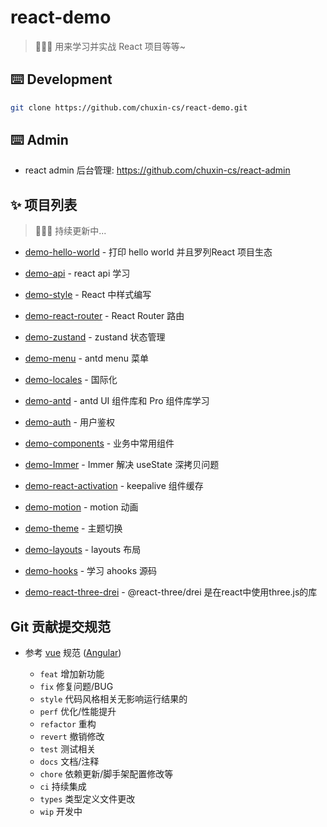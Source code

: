 # react-demo
> 🍉🍉🍉 用来学习并实战 React 项目等等~

## ⌨️ Development
```bash
git clone https://github.com/chuxin-cs/react-demo.git
```

## ⌨️ Admin
- react admin 后台管理: https://github.com/chuxin-cs/react-admin


## ✨ 项目列表
> 🍉🍉🍉 持续更新中...
- [demo-hello-world](https://github.com/chuxin-cs/react-demo/tree/master/demo-hello-world) - 打印 hello world 并且罗列React 项目生态
- [demo-api](https://github.com/chuxin-cs/react-demo/tree/master/demo-api) - react api 学习
- [demo-style](https://github.com/chuxin-cs/react-demo/tree/master/demo-style) - React 中样式编写
- [demo-react-router](https://github.com/chuxin-cs/react-demo/tree/master/demo-react-router) - React Router 路由
- [demo-zustand](https://github.com/chuxin-cs/react-demo/tree/master/demo-zustand) - zustand 状态管理
- [demo-menu](https://github.com/chuxin-cs/react-demo/tree/master/demo-menu) - antd menu 菜单
- [demo-locales](https://github.com/chuxin-cs/react-demo/tree/master/demo-locales) - 国际化

- [demo-antd](https://github.com/chuxin-cs/react-demo/tree/master/demo-antd) - antd UI 组件库和 Pro 组件库学习
- [demo-auth](https://github.com/chuxin-cs/react-demo/tree/master/demo-auth) - 用户鉴权
- [demo-components](https://github.com/chuxin-cs/react-demo/tree/master/demo-components) - 业务中常用组件
- [demo-Immer](https://github.com/chuxin-cs/react-demo/tree/master/demo-Immer) - Immer 解决 useState 深拷贝问题
- [demo-react-activation](https://github.com/chuxin-cs/react-demo/tree/master/demo-react-activation) - keepalive 组件缓存
- [demo-motion](https://github.com/chuxin-cs/react-demo/tree/master/demo-motion) - motion 动画
- [demo-theme](https://github.com/chuxin-cs/react-demo/tree/master/demo-motion) - 主题切换
- [demo-layouts](https://github.com/chuxin-cs/react-demo/tree/master/demo-layouts) - layouts 布局
- [demo-hooks](https://github.com/chuxin-cs/react-demo/tree/master/demo-hooks) - 学习 ahooks 源码
- [demo-react-three-drei](https://github.com/chuxin-cs/react-demo/tree/master/demo-react-three-drei) - @react-three/drei 是在react中使用three.js的库

## Git 贡献提交规范

- 参考 [vue](https://github.com/vuejs/vue/blob/dev/.github/COMMIT_CONVENTION.md) 规范 ([Angular](https://github.com/conventional-changelog/conventional-changelog/tree/master/packages/conventional-changelog-angular))

  - `feat` 增加新功能
  - `fix` 修复问题/BUG
  - `style` 代码风格相关无影响运行结果的
  - `perf` 优化/性能提升
  - `refactor` 重构
  - `revert` 撤销修改
  - `test` 测试相关
  - `docs` 文档/注释
  - `chore` 依赖更新/脚手架配置修改等
  - `ci` 持续集成
  - `types` 类型定义文件更改
  - `wip` 开发中